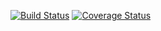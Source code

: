 [![Build Status](https://travis-ci.org/212data/cronit-repository.svg?branch=master)](https://travis-ci.org/212data/cronit-repository)
[![Coverage Status](https://coveralls.io/repos/github/212data/cronit-repository/badge.svg?branch=master)](https://coveralls.io/github/212data/cronit-repository?branch=master)